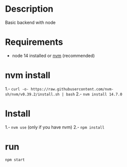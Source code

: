 # Description
Basic backend with node

# Requirements
- node 14 installed or [nvm](https://github.com/nvm-sh/nvm) (recommended) 

# nvm install
1.- `curl -o- https://raw.githubusercontent.com/nvm-sh/nvm/v0.39.2/install.sh | bash`
2.- `nvm install 14.7.0`

# Install
1.- `nvm use` (only if you have nvm)
2.- `npm install`

# run
`npm start`

